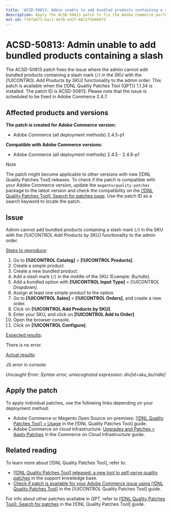 ```yaml
---
title: 'ACSD-50813: Admin unable to add bundled products containing a slash'
description: Apply the ACSD-50813 patch to fix the Adobe Commerce performance issue where the admin cannot add bundled products containing a slash mark (`/`) in the SKU with the *Add Products by SKU* functionality to the admin order.
exl-id: ff6fa673-bac1-4ef8-a427-60c2f56068f3
---
```

# ACSD-50813: Admin unable to add bundled products containing a slash

The ACSD-50813 patch fixes the issue where the admin cannot add bundled products containing a slash mark (`/`) in the SKU with the *[!UICONTROL Add Products by SKU]* functionality to the admin order. This patch is available when the [!DNL Quality Patches Tool (QPT)] 1.1.34 is installed. The patch ID is ACSD-50813. Please note that the issue is scheduled to be fixed in Adobe Commerce 2.4.7.

## Affected products and versions

**The patch is created for Adobe Commerce version:**

* Adobe Commerce (all deployment methods) 2.4.5-p1

**Compatible with Adobe Commerce versions:**

* Adobe Commerce (all deployment methods) 2.4.5 - 2.4.6-p1

>[!NOTE]
>
>The patch might become applicable to other versions with new [!DNL Quality Patches Tool] releases. To check if the patch is compatible with your Adobe Commerce version, update the `magento/quality-patches` package to the latest version and check the compatibility on the [[!DNL Quality Patches Tool]: Search for patches page](https://experienceleague.adobe.com/tools/commerce-quality-patches/index.html). Use the patch ID as a search keyword to locate the patch.

## Issue

Admin cannot add bundled products containing a slash mark (`/`) in the SKU with the *[!UICONTROL Add Products by SKU]* functionality to the admin order.

<u>Steps to reproduce</u>:

1. Go to **[!UICONTROL Catalog]** > **[!UICONTROL Products]**.
1. Create a simple product.
1. Create a new bundled product.
1. Add a slash mark (`/`) in the middle of the SKU (Example: *Bu/ndle*).
1. Add a bundled option with **[!UICONTROL Input Type]** = *[!UICONTROL Dropdown]*.
1. Assign at least one simple product to the option.
1. Go to **[!UICONTROL Sales]** > **[!UICONTROL Orders]**, and create a new order.
1. Click on **[!UICONTROL Add Products by SKU]**.
1. Enter your SKU, and click on **[!UICONTROL Add to Order]**.
1. Open the browser console.
1. Click on **[!UICONTROL Configure]**.

<u>Expected results</u>:

There is no error.

<u>Actual results</u>:

JS error in console:

*Uncaught Error: Syntax error, unrecognized expression: div[id=sku_bu/ndle]*

## Apply the patch

To apply individual patches, use the following links depending on your deployment method:

* Adobe Commerce or Magento Open Source on-premises: [[!DNL Quality Patches Tool] > Usage](/help/tools/quality-patches-tool/usage.md) in the [!DNL Quality Patches Tool] guide.
* Adobe Commerce on cloud infrastructure: [Upgrades and Patches > Apply Patches](https://experienceleague.adobe.com/docs/commerce-cloud-service/user-guide/develop/upgrade/apply-patches.html) in the Commerce on Cloud Infrastructure guide.

## Related reading

To learn more about [!DNL Quality Patches Tool], refer to:

* [[!DNL Quality Patches Tool] released: a new tool to self-serve quality patches](https://experienceleague.adobe.com/en/docs/commerce-knowledge-base/kb/announcements/commerce-announcements/magento-quality-patches-released-new-tool-to-self-serve-quality-patches) in the support knowledge base.
* [Check if patch is available for your Adobe Commerce issue using [!DNL Quality Patches Tool]](/help/tools/quality-patches-tool/patches-available-in-qpt/check-patch-for-magento-issue-with-magento-quality-patches.md) in the [!UICONTROL Quality Patches Tool] guide.


For info about other patches available in QPT, refer to [[!DNL Quality Patches Tool]: Search for patches](https://experienceleague.adobe.com/tools/commerce-quality-patches/index.html) in the [!DNL Quality Patches Tool] guide.
